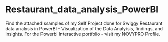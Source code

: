 # Restaurant_data_analysis_PowerBI
Find the attached ssamples of my Self Project done for Swiggy Restaurant data analysis in PowerBI - Visualization of the Data Analyisis, findings, and insights. For the Powerbi Interactive portfolio - visit my NOVYPRO Profile. 
